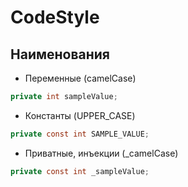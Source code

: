 # CodeStyle
## Наименования
- Переменные (camelCase)
```csharp
private int sampleValue;
```
- Константы (UPPER_CASE)
```csharp
private const int SAMPLE_VALUE;
```
- Приватные, инъекции (_camelCase)
```csharp
private const int _sampleValue;
```
